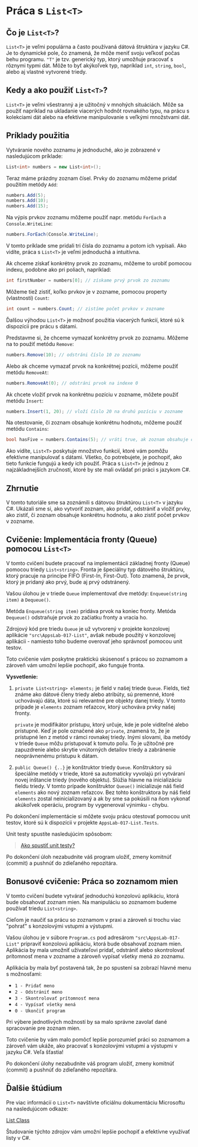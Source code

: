 # Práca s `List<T>`

## Čo je `List<T>`?

`List<T>` je veľmi populárna a často používaná dátová štruktúra v jazyku C#. Je to dynamické pole, čo znamená, že môže meniť svoju veľkosť počas behu programu. `"T"` je tzv. generický typ, ktorý umožňuje pracovať s rôznymi typmi dát. Môže to byť akýkoľvek typ, napríklad `int`, `string`, `bool`, alebo aj vlastné vytvorené triedy.

## Kedy a ako použiť `List<T>`?

`List<T>` je veľmi všestranný a je užitočný v mnohých situáciách. Môže sa použiť napríklad na ukladanie viacerých hodnôt rovnakého typu, na prácu s kolekciami dát alebo na efektívne manipulovanie s veľkými množstvami dát.

## Príklady použitia

Vytváranie nového zoznamu je jednoduché, ako je zobrazené v nasledujúcom príklade:

```csharp
List<int> numbers = new List<int>();
```

Teraz máme prázdny zoznam čísel. Prvky do zoznamu môžeme pridať použitím metódy `Add`:

```csharp
numbers.Add(5);
numbers.Add(10);
numbers.Add(15);
```

Na výpis prvkov zoznamu môžeme použiť napr. metódu `ForEach` a `Console.WriteLine`:

```csharp
numbers.ForEach(Console.WriteLine);
```

V tomto príklade sme pridali tri čísla do zoznamu a potom ich vypísali. Ako vidíte, práca s `List<T>` je veľmi jednoduchá a intuitívna.

Ak chceme získať konkrétny prvok zo zoznamu, môžeme to urobiť pomocou indexu, podobne ako pri poliach, napríklad:

```csharp
int firstNumber = numbers[0]; // získame prvý prvok zo zoznamu
```

Môžeme tiež zistiť, koľko prvkov je v zozname, pomocou property (vlastnosti) `Count`:

```csharp
int count = numbers.Count; // zistíme počet prvkov v zozname
```

Ďalšou výhodou `List<T>` je možnosť použitia viacerých funkcií, ktoré sú k dispozícii pre prácu s dátami.

Predstavme si, že chceme vymazať konkrétny prvok zo zoznamu. Môžeme na to použiť metódu `Remove`:

```csharp
numbers.Remove(10); // odstráni číslo 10 zo zoznamu
```

Alebo ak chceme vymazať prvok na konkrétnej pozícii, môžeme použiť metódu `RemoveAt`:

```csharp
numbers.RemoveAt(0); // odstráni prvok na indexe 0
```

Ak chcete vložiť prvok na konkrétnu pozíciu v zozname, môžete použiť metódu `Insert`:

```csharp
numbers.Insert(1, 20); // vloží číslo 20 na druhú pozíciu v zozname
```

Na otestovanie, či zoznam obsahuje konkrétnu hodnotu, môžeme použiť metódu `Contains`:

```csharp
bool hasFive = numbers.Contains(5); // vráti true, ak zoznam obsahuje číslo 5, inak vráti false
```

Ako vidíte, `List<T>` poskytuje množstvo funkcií, ktoré vám pomôžu efektívne manipulovať s dátami. Všetko, čo potrebujete, je pochopiť, ako tieto funkcie fungujú a kedy ich použiť. Práca s `List<T>` je jednou z najzákladnejších zručností, ktoré by ste mali ovládať pri práci s jazykom C#.

## Zhrnutie

V tomto tutoriále sme sa zoznámili s dátovou štruktúrou `List<T>` v jazyku C#. Ukázali sme si, ako vytvoriť zoznam, ako pridať, odstrániť a vložiť prvky, ako zistiť, či zoznam obsahuje konkrétnu hodnotu, a ako zistiť počet prvkov v zozname.

## Cvičenie: Implementácia fronty (Queue) pomocou `List<T>`

V tomto cvičení budete pracovať na implementácii základnej fronty (Queue) pomocou triedy `List<string>`. Fronta je špeciálny typ dátového štruktúru, ktorý pracuje na princípe FIFO (First-In, First-Out). Toto znamená, že prvok, ktorý je pridaný ako prvý, bude aj prvý odstránený.

Vašou úlohou je v triede `Queue` implementovať dve metódy: `Enqueue(string item)` a `Dequeue()`.

Metóda `Enqueue(string item)` pridáva prvok na koniec fronty. Metóda `Dequeue()` odstraňuje prvok zo začiatku fronty a vracia ho.

Zdrojový kód pre triedu `Queue` je už vytvorený v projekte konzolovej aplikácie `"src\AppsLab-017-List"`, avšak nebude použitý v konzolovej aplikácii - namiesto toho budeme overovať jeho správnosť pomocou unit testov.

Toto cvičenie vám poskytne praktickú skúsenosť s prácou so zoznamom a zároveň vám umožní lepšie pochopiť, ako funguje fronta.

**Vysvetlenie:**

1. `private List<string> elements;` je field v našej triede `Queue`. Fields, tiež známe ako dátové členy triedy alebo atribúty, sú premenné, ktoré uchovávajú dáta, ktoré sú relevantné pre objekty danej triedy. V tomto prípade je `elements` zoznam reťazcov, ktorý uchováva prvky našej fronty.

    `private` je modifikátor prístupu, ktorý určuje, kde je pole viditeľné alebo prístupné. Keď je pole označené ako `private`, znamená to, že je prístupné len z metód v rámci rovnakej triedy. Inými slovami, iba metódy v triede `Queue` môžu pristupovať k tomuto poľu. To je užitočné pre zapuzdrenie alebo skrytie vnútorných detailov triedy a zabránenie neoprávnenému prístupu k dátam.

2. `public Queue() {..}` je konštruktor triedy `Queue`. Konštruktory sú špeciálne metódy v triede, ktoré sa automaticky vyvolajú pri vytváraní novej inštancie triedy (nového objektu). Slúžia hlavne na inicializáciu fieldu triedy. V tomto prípade konštruktor `Queue()` inicializuje náš field `elements` ako nový zoznam reťazcov. Bez tohto konštruktora by náš field `elements` zostal neinicializovaný a ak by sme sa pokúsili na ňom vykonať akúkoľvek operáciu, program by vygeneroval výnimku - chybu.

Po dokončení implementácie si môžete svoju prácu otestovať pomocou unit testov, ktoré sú k dispozícii v projekte `AppsLab-017-List.Tests`.

Unit testy spustíte nasledujúcim spôsobom:
> [Ako spustiť unit testy?](/lekcie/Ako_spustit_unit_testy.md)

Po dokončení úloh nezabudnite váš program uložiť, zmeny komitnúť (commit) a pushnúť do zdieľaného repozitára.

## Bonusové cvičenie: Práca so zoznamom mien

V tomto cvičení budete vytvárať jednoduchú konzolovú aplikáciu, ktorá bude obsahovať zoznam mien. Na manipuláciu so zoznamom budeme používať triedu `List<string>`.

Cieľom je naučiť sa prácu so zoznamom v praxi a zároveň si trochu viac "pohrať" s konzolovými vstupmi a výstupmi.

Vašou úlohou je v súbore `Program.cs` pod adresárom `"src\AppsLab-017-List"` pripraviť konzolovú aplikáciu, ktorá bude obsahovať zoznam mien. Aplikácia by mala umožniť užívateľovi pridať, odstrániť alebo skontrolovať prítomnosť mena v zozname a zároveň vypísať všetky mená zo zoznamu.

Aplikácia by mala byť postavená tak, že po spustení sa zobrazí hlavné menu s možnosťami:

- `1 - Pridať meno`
- `2 - Odstrániť meno`
- `3 - Skontrolovať prítomnosť mena`
- `4 - Vypísať všetky mená`
- `0 - Ukončiť program`

Pri výbere jednotlivých možností by sa malo správne zavolať dané spracovanie pre zoznam mien.

Toto cvičenie by vám malo pomôcť lepšie porozumieť práci so zoznamom a zároveň vám ukáže, ako pracovať s konzolovými vstupmi a výstupmi v jazyku C#. Veľa šťastia!

Po dokončení úlohy nezabudnite váš program uložiť, zmeny komitnúť (commit) a pushnúť do zdieľaného repozitára.

## Ďalšie štúdium

Pre viac informácií o `List<T>` navštívte oficiálnu dokumentáciu Microsoftu na nasledujúcom odkaze:

[List<T> Class](https://learn.microsoft.com/en-us/dotnet/api/system.collections.generic.list-1?view=net-7.0)

Študovanie týchto zdrojov vám umožní lepšie pochopiť a efektívne využívať listy v C#.
